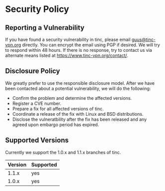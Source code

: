 # Security Policy

## Reporting a Vulnerability

If you have found a security vulnerability in tinc, please email
guus@tinc-vpn.org directly. You can encrypt the email using PGP if desired. We
will try to respond within 48 hours. If there is no response, try to contact us
via alternate means listed at https://www.tinc-vpn.org/contact/.

## Disclosure Policy

We greatly prefer to use the responsible disclosure model. After we have been
contacted about a potential vulnerability, we will do the following:

- Confirm the problem and determine the affected versions.
- Register a CVE number.
- Prepare a fix for all affected versions of tinc.
- Coordinate a release of the fix with Linux and BSD distributions.
- Disclose the vulneratbility after the fix has been released and any agreed
  upon embargo period has expired.

## Supported Versions

Currently we support the 1.0.x and 1.1.x branches of tinc.

| Version | Supported  |
| ------- | ---------- |
| 1.1.x   | yes        |
| 1.0.x   | yes        |
